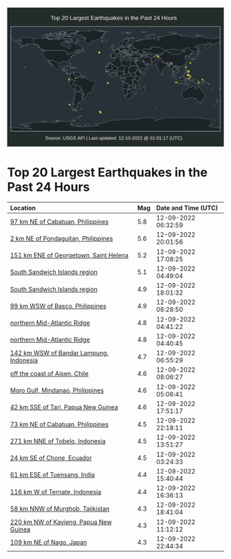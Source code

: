 ![Map](./map.png)

# Top 20 Largest Earthquakes in the Past 24 Hours

| Location | Mag | Date and Time (UTC) |
|:---|:---|:---|
| [97 km NE of Cabatuan, Philippines](https://earthquake.usgs.gov/earthquakes/eventpage/us6000j83l) | 5.8 | 12-09-2022 06:32:59 |
| [2 km NE of Pondaguitan, Philippines](https://earthquake.usgs.gov/earthquakes/eventpage/us6000j88f) | 5.6 | 12-09-2022 20:01:56 |
| [151 km ENE of Georgetown, Saint Helena](https://earthquake.usgs.gov/earthquakes/eventpage/us6000j878) | 5.2 | 12-09-2022 17:08:25 |
| [South Sandwich Islands region](https://earthquake.usgs.gov/earthquakes/eventpage/us6000j830) | 5.1 | 12-09-2022 04:49:04 |
| [South Sandwich Islands region](https://earthquake.usgs.gov/earthquakes/eventpage/us6000j87l) | 4.9 | 12-09-2022 18:01:32 |
| [99 km WSW of Basco, Philippines](https://earthquake.usgs.gov/earthquakes/eventpage/us6000j83z) | 4.9 | 12-09-2022 08:28:50 |
| [northern Mid-Atlantic Ridge](https://earthquake.usgs.gov/earthquakes/eventpage/us6000j82z) | 4.8 | 12-09-2022 04:41:22 |
| [northern Mid-Atlantic Ridge](https://earthquake.usgs.gov/earthquakes/eventpage/us6000j82x) | 4.8 | 12-09-2022 04:40:45 |
| [142 km WSW of Bandar Lampung, Indonesia](https://earthquake.usgs.gov/earthquakes/eventpage/us6000j83r) | 4.7 | 12-09-2022 06:55:29 |
| [off the coast of Aisen, Chile](https://earthquake.usgs.gov/earthquakes/eventpage/us6000j83x) | 4.6 | 12-09-2022 08:06:27 |
| [Moro Gulf, Mindanao, Philippines](https://earthquake.usgs.gov/earthquakes/eventpage/us6000j837) | 4.6 | 12-09-2022 05:06:41 |
| [42 km SSE of Tari, Papua New Guinea](https://earthquake.usgs.gov/earthquakes/eventpage/us6000j87i) | 4.6 | 12-09-2022 17:51:17 |
| [73 km NE of Cabatuan, Philippines](https://earthquake.usgs.gov/earthquakes/eventpage/us6000j8ag) | 4.5 | 12-09-2022 22:18:11 |
| [271 km NNE of Tobelo, Indonesia](https://earthquake.usgs.gov/earthquakes/eventpage/us6000j84w) | 4.5 | 12-09-2022 13:51:27 |
| [24 km SE of Chone, Ecuador](https://earthquake.usgs.gov/earthquakes/eventpage/us6000j82i) | 4.5 | 12-09-2022 03:24:33 |
| [61 km ESE of Tuensang, India](https://earthquake.usgs.gov/earthquakes/eventpage/us6000j86w) | 4.4 | 12-09-2022 15:40:44 |
| [116 km W of Ternate, Indonesia](https://earthquake.usgs.gov/earthquakes/eventpage/us6000j872) | 4.4 | 12-09-2022 16:36:13 |
| [58 km NNW of Murghob, Tajikistan](https://earthquake.usgs.gov/earthquakes/eventpage/us6000j87v) | 4.3 | 12-09-2022 18:41:04 |
| [220 km NW of Kavieng, Papua New Guinea](https://earthquake.usgs.gov/earthquakes/eventpage/us6000j84g) | 4.3 | 12-09-2022 11:12:12 |
| [109 km NE of Nago, Japan](https://earthquake.usgs.gov/earthquakes/eventpage/us6000j8am) | 4.3 | 12-09-2022 22:44:34 |
